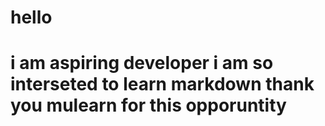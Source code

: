 # hello
# i am aspiring developer i am so interseted to learn markdown thank you mulearn for this opporuntity
